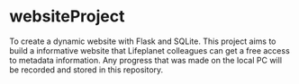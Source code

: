 # websiteProject

To create a dynamic website with Flask and SQLite. This project aims to build a informative website that Lifeplanet colleagues can get a free access to metadata information. Any progress that was made on the local PC will be recorded and stored in this repository.
